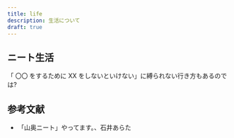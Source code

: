 ```yaml
---
title: life
description: 生活について
draft: true
---
```


## ニート生活

「 〇〇 をするために XX をしないといけない」に縛られない行き方もあるのでは?

## 参考文献

- 「山奥ニート」やってます。、石井あらた
